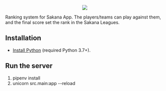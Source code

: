 <p align="center"><a href="https://fastapi.tiangolo.com/" target="_blank">
    <img src="https://d3uyj2gj5wa63n.cloudfront.net/wp-content/uploads/2021/02/fastapi-logo.png">
</a></p>

Ranking system for Sakana App. The players/teams can play against them, and the final score set the rank in the Sakana Leagues.

Installation
------------

* [Install Python][1] (required Python 3.7+).

Run the server
------------

1. pipenv install
2. unicorn src.main:app --reload


[1]: https://www.python.org/about/gettingstarted/
